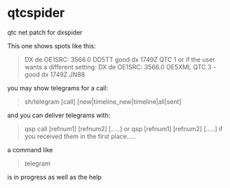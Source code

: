 # qtcspider
qtc net patch for dxspider


This one shows spots like this: 

> DX de OE1SRC:     3566.0  DD5TT        good dx                       1749Z QTC 1
or if the user wants a different setting: 
> DX de OE1SRC:     3566.0  OE5XML       QTC 3 - good dx               1749Z JN88

you may show telegrams for a call:

> sh/telegram [call] [new|timeline_new|timeline|all|sent]

and you can deliver telegrams with: 

> qsp call [refnum1] [refnum2] [.....]
or 
> qsp [refnum1] [refnum2] [.....]
if you received them in the first place.....


a command like 
> telegram 

is in progress as well as the help 


